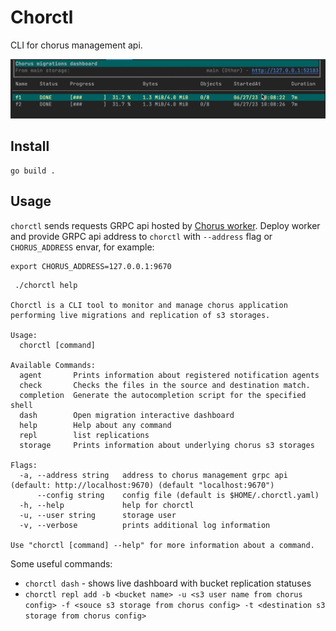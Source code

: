 # Chorctl
CLI for chorus management api.

![chorctl.png](../../docs/media/chorctl.png)

## Install
```shell
go build .
```

## Usage

`chorctl` sends requests GRPC api hosted by [Chorus worker](../../service/worker). 
Deploy worker and provide GRPC api address to `chorctl` with `--address` flag or `CHORUS_ADDRESS` envar, for example:
```shell
export CHORUS_ADDRESS=127.0.0.1:9670
```

```shell
 ./chorctl help
 
Chorctl is a CLI tool to monitor and manage chorus application
performing live migrations and replication of s3 storages.

Usage:
  chorctl [command]

Available Commands:
  agent       Prints information about registered notification agents
  check       Checks the files in the source and destination match.
  completion  Generate the autocompletion script for the specified shell
  dash        Open migration interactive dashboard
  help        Help about any command
  repl        list replications
  storage     Prints information about underlying chorus s3 storages

Flags:
  -a, --address string   address to chorus management grpc api (default: http://localhost:9670) (default "localhost:9670")
      --config string    config file (default is $HOME/.chorctl.yaml)
  -h, --help             help for chorctl
  -u, --user string      storage user
  -v, --verbose          prints additional log information

Use "chorctl [command] --help" for more information about a command.
```

Some useful commands:
- `chorctl dash` - shows live dashboard with bucket replication statuses
- `chorctl repl add -b <bucket name> -u <s3 user name from chorus config> -f <souce s3 storage from chorus config> -t <destination s3 storage from chorus config> `